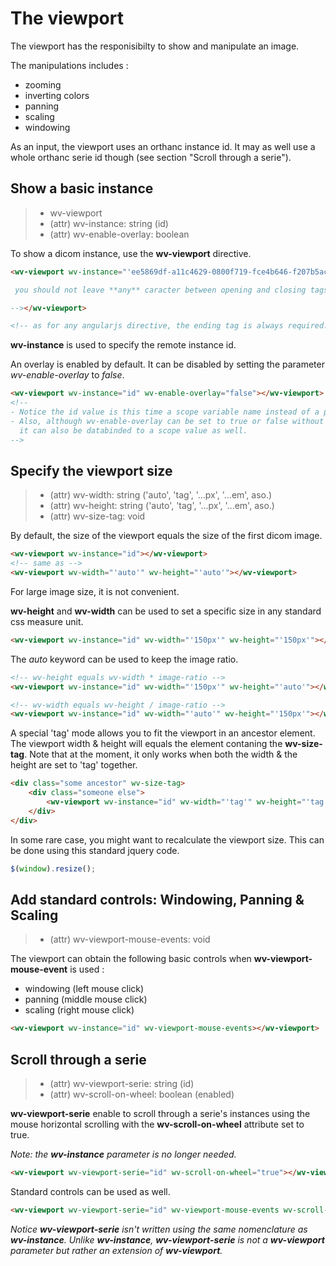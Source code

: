 # The viewport

The viewport has the responisibilty to show and manipulate an image.

The manipulations includes :

- zooming
- inverting colors
- panning
- scaling
- windowing

As an input, the viewport uses an orthanc instance id. It may as well use a whole orthanc serie id though (see section "Scroll through a serie").

## Show a basic instance
> - wv-viewport
> - (attr) wv-instance: string (id)
> - (attr) wv-enable-overlay: boolean

To show a dicom instance, use the **wv-viewport** directive.

```html
<wv-viewport wv-instance="'ee5869df-a11c4629-0800f719-fce4b646-f207b5ac'"><!--

 you should not leave **any** caracter between opening and closing tags.

--></wv-viewport>

<!-- as for any angularjs directive, the ending tag is always required. -->

```

**wv-instance** is used to specify the remote instance id.

An overlay is enabled by default. It can be disabled by setting the parameter *wv-enable-overlay* to _false_.

```html
<wv-viewport wv-instance="id" wv-enable-overlay="false"></wv-viewport>
<!--
- Notice the id value is this time a scope variable name instead of a plain value. 
- Also, although wv-enable-overlay can be set to true or false without the single quotes,
  it can also be databinded to a scope value as well.
-->
```

## Specify the viewport size
> - (attr) wv-width: string ('auto', 'tag', '...px', '...em', aso.)
> - (attr) wv-height: string ('auto', 'tag', '...px', '...em', aso.)
> - (attr) wv-size-tag: void

By default, the size of the viewport equals the size of the first dicom image.

```html
<wv-viewport wv-instance="id"></wv-viewport>
<!-- same as -->
<wv-viewport wv-width="'auto'" wv-height="'auto'"></wv-viewport>
```

For large image size, it is not convenient.

**wv-height** and **wv-width** can be used to set a specific size in any standard css measure unit.

```html
<wv-viewport wv-instance="id" wv-width="'150px'" wv-height="'150px'"></wv-viewport>
```

The *auto* keyword can be used to keep the image ratio.

```html
<!-- wv-height equals wv-width * image-ratio -->
<wv-viewport wv-instance="id" wv-width="'150px'" wv-height="'auto'"></wv-viewport>

<!-- wv-width equals wv-height / image-ratio -->
<wv-viewport wv-instance="id" wv-width="'auto'" wv-height="'150px'"></wv-viewport>
```

A special 'tag' mode allows you to fit the viewport in an ancestor element. The viewport width & height will equals the element contaning the **wv-size-tag**. Note that at the moment, it only works when both the width & the height are set to 'tag' together.

```html
<div class="some ancestor" wv-size-tag>
    <div class="someone else">
        <wv-viewport wv-instance="id" wv-width="'tag'" wv-height="'tag'"></wv-viewport>
    </div>
</div>
```

In some rare case, you might want to recalculate the viewport size. This can be done using this standard jquery code.

```javascript
$(window).resize();
```

## Add standard controls: Windowing, Panning & Scaling

> - (attr) wv-viewport-mouse-events: void

The viewport can obtain the following basic controls when **wv-viewport-mouse-event** is used :
- windowing (left mouse click)
- panning (middle mouse click)
- scaling (right mouse click)

```html
<wv-viewport wv-instance="id" wv-viewport-mouse-events></wv-viewport>
```

## Scroll through a serie

> - (attr) wv-viewport-serie: string (id)
> - (attr) wv-scroll-on-wheel: boolean (enabled)

**wv-viewport-serie** enable to scroll through a serie's instances using the mouse horizontal scrolling with the **wv-scroll-on-wheel** attribute set to true.

_Note: the **wv-instance** parameter is no longer needed._

```html
<wv-viewport wv-viewport-serie="id" wv-scroll-on-wheel="true"></wv-viewport>
```

Standard controls can be used as well.

```html
<wv-viewport wv-viewport-serie="id" wv-viewport-mouse-events wv-scroll-on-wheel="true"></wv-viewport>
```

_Notice **wv-viewport-serie** isn't written using the same nomenclature as **wv-instance**. Unlike **wv-instance**, **wv-viewport-serie** is not a **wv-viewport** parameter but rather an extension of **wv-viewport**._